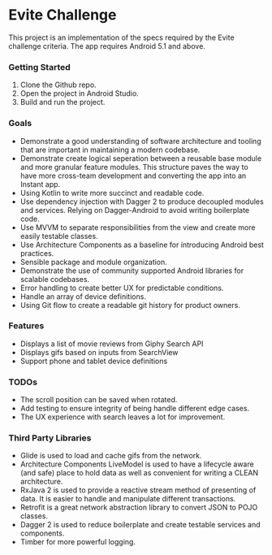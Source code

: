 # Evite Challenge

This project is an implementation of the specs required by the Evite challenge criteria. The app requires Android 5.1 and above.

### Getting Started

1. Clone the Github repo.
2. Open the project in Android Studio.
3. Build and run the project.

### Goals
* Demonstrate a good understanding of software architecture and tooling that are important in maintaining a modern codebase.
* Demonstrate create logical seperation between a reusable base module and more granular feature modules. This structure paves the way to have more cross-team development and converting the app into an Instant app.
* Using Kotlin to write more succinct and readable code.
* Use dependency injection with Dagger 2 to produce decoupled modules and services. Relying on Dagger-Android to avoid writing boilerplate code.
* Use MVVM to separate responsibilities from the view and create more easily testable classes.
* Use Architecture Components as a baseline for introducing Android best practices.
* Sensible package and module organization.
* Demonstrate the use of community supported Android libraries for scalable codebases.
* Error handling to create better UX for predictable conditions.
* Handle an array of device definitions.
* Using Git flow to create a readable git history for product owners.

### Features

* Displays a list of movie reviews from Giphy Search API
* Displays gifs based on inputs from SearchView
* Support phone and tablet device definitions

### TODOs
* The scroll position can be saved when rotated.
* Add testing to ensure integrity of being handle different edge cases.
* The UX experience with search leaves a lot for improvement.

### Third Party Libraries
* Glide is used to load and cache gifs from the network.
* Architecture Components LiveModel is used to have a lifecycle aware (and safe) place to hold data as well as convenient for writing a CLEAN architecture.
* RxJava 2 is used to provide a reactive stream method of presenting of data. It is easier to handle and manipulate different transactions.
* Retrofit is a great network abstraction library to convert JSON to POJO classes.
* Dagger 2 is used to reduce boilerplate and create testable services and components.
* Timber for more powerful logging. 

